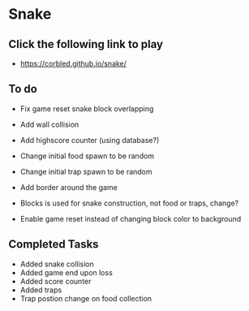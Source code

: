 # Snake

## Click the following link to play
- https://corbled.github.io/snake/

## To do
- Fix game reset snake block overlapping
- Add wall collision
- Add highscore counter (using database?)
- Change initial food spawn to be random
- Change initial trap spawn to be random
- Add border around the game


- Blocks is used for snake construction, not food or traps, change?
- Enable game reset instead of changing block color to background

## Completed Tasks
- Added snake collision
- Added game end upon loss
- Added score counter
- Added traps
- Trap postion change on food collection
